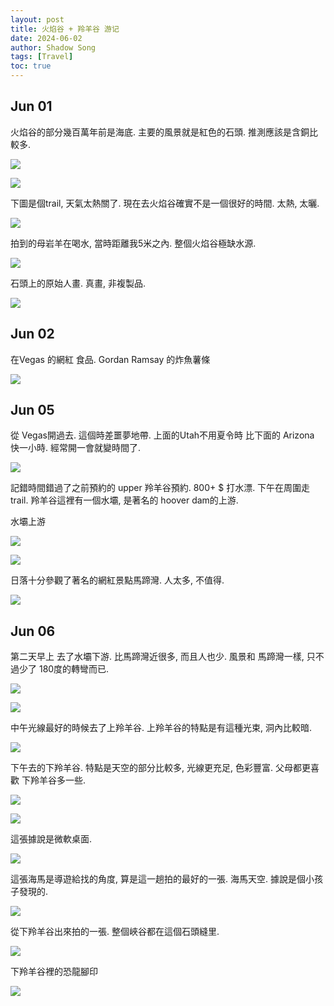 ```yaml
---
layout: post
title: 火焰谷 + 羚羊谷 游记
date: 2024-06-02
author: Shadow Song
tags: [Travel]
toc: true
---
```


## Jun 01

火焰谷的部分幾百萬年前是海底. 主要的風景就是紅色的石頭. 推測應該是含銅比較多. 

![](https://lh3.googleusercontent.com/pw/AP1GczMh4hEApBOR-l5HqUW-nYKZKaZKiJ8JAhUT6HqHxQa6GVnvrRSnTghSMNcI3rThB9DBYz5j333OB89OA0JIUDmMzoiVMCFLwEhwW0MZYwDhVXlocIqt5pwEaalnnEJMndRZBYbZn9Y9tj0Q_PzjgUC1GA=w1706-h1279-s-no-gm?authuser=1)

![](https://lh3.googleusercontent.com/pw/AP1GczOeVUkMIO3jbYbstuxyGnjO8WWxvMFR4O7_mg0BFdcHB_RJlC0wOtQ-ZSfZ7onB5B8UVHSZR02P3-6Bsl_GMX9ZVcvBc7dY_cilpIxJiIufsp8MhXJIdSg4CaMDuA5m841siY5AfvR2XnYamlxtjddEwg=w1706-h1279-s-no-gm?authuser=1)

下圖是個trail, 天氣太熱關了. 現在去火焰谷確實不是一個很好的時間. 太熱, 太曬. 

![](https://lh3.googleusercontent.com/pw/AP1GczOSE4drdTKGWCqEn_EdH3_0-8uEQObrAnMAcZ7iWFMx4eiU4Zp8jBC3wPgr27Saz2XO2fS08hpSymWcPIg4D0F1dgZ4Wy3MI2XTIfQKf2DQ3nGCrYj3LpGbBCahSGc-O--mUf01UZZIFtOjcXzR6794KQ=w1706-h1279-s-no-gm?authuser=1)

拍到的母岩羊在喝水, 當時距離我5米之內. 整個火焰谷極缺水源. 

![](https://lh3.googleusercontent.com/pw/AP1GczMngpfCd9UzdllcNOGnft1oFuaD8QQ9oNrXF5ZP9LAbrK5BHIaPhHnxh-DlIRBE4t7kY2rvkr1IIQr4ZFIZngwoLTA2Urd5X_MfBPezdM13tnfBYf3TeBeq_0NqbfpZW9VYA_BQIbJcqL4QSznsdngZnA=w970-h1294-s-no-gm?authuser=1)

石頭上的原始人畫. 真畫, 非複製品. 

![](https://lh3.googleusercontent.com/pw/AP1GczPJJ5_zvPo4pZhnIlnp5EladPOvChtK6Ny1bZObUrGwEvyGIuGpqOBXaqI_EVj-7ooMU_iQ-qz4kbUQugxd9HqI0fLiPLMmu0HzXNr_sVGsUlYOtGxwC6vRfJ_TGzcgerMnI9hC8h29xBvJluBcN297Hw=w970-h1294-s-no-gm?authuser=1)

## Jun 02

在Vegas 的網紅 食品.  Gordan Ramsay 的炸魚薯條

![](https://lh3.googleusercontent.com/pw/AP1GczNwIOxRFTgkHSpjjvc914zgtkAYfd83LcAp2jBw3GsLxiFPhNIkFfrf1GfWmSjfJ1O0MynguE4U1QoumcpCU10Ulqr0afS2_4mD-MOTOU00rK35N3ATScGzUEGA_F8YvbFtguSlLQp4w0ZeO5b7e_atNw=w1706-h1279-s-no-gm?authuser=1)

## Jun 05

從 Vegas開過去. 這個時差噩夢地帶. 上面的Utah不用夏令時 比下面的 Arizona 快一小時. 經常開一會就變時間了. 

![](https://lh3.googleusercontent.com/pw/AP1GczMKZ5UQuIvmdaXjmYr1Bx31kaCJhfPFCwyERlgWHDAEGAJVNHj7b0Yyr1uP93x4Yw70lCFE8i7vb55fwHAM51FgZ6FmPuFy5wAGnQaE-bU0wM72ILEK74aVU_OeUne6AInfILQquNLEVE4TaqGvEUelvw=w1604-h898-s-no-gm?authuser=1)

記錯時間錯過了之前預約的 upper 羚羊谷預約. 800+ $ 打水漂. 下午在周圍走trail. 羚羊谷這裡有一個水壩, 是著名的 hoover dam的上游. 

水壩上游

![](https://lh3.googleusercontent.com/pw/AP1GczN3uTOSqeKK4-fwdx1BmF_HbG06BvG-Us8kfKep1-fbrft621pS4ZJsLlW7LP3IGmf6mNHCbHVzHbraJGukmUzfEwiPhvN4ljr2tHaDsuaRzeOBVN7ehGrtZ6Ja--mWnR-geTsdeV-892rASctuRYDiaw=w1706-h1279-s-no-gm?authuser=1)

![](https://lh3.googleusercontent.com/pw/AP1GczMmeEICTieIfrite2rlSjXbKqlOPyfghdpoDSBxJ0E7PuInGucImY3glLaBHevjSUMS_pLJtuI_deofaXRxf7RiMsW90exdCfaj0yDlYOreX2u4ErklxJWiYDeCtvn7l96SEiY2-8f_pRitKDXPIkQIRg=w1706-h1279-s-no-gm?authuser=1)

日落十分參觀了著名的網紅景點馬蹄灣. 人太多, 不值得. 

![](https://lh3.googleusercontent.com/pw/AP1GczME5smfkrwHAuEXFCrzdbFCEyDGAPgFY-fIuWvU_X9VsTzMWiyEm5nn08FKeIiDH7oANfkQ_11IsY-LYgfKVMXNOjIGlteUKPz7Iiaou8-Ydf6x-_BvgCUcBWkEq-Klodl45NH9u-Hqjlu79cwF2BjX8g=w1706-h1279-s-no-gm?authuser=1)

## Jun 06

第二天早上 去了水壩下游. 比馬蹄灣近很多, 而且人也少. 風景和 馬蹄灣一樣, 只不過少了 180度的轉彎而已. 

![](https://lh3.googleusercontent.com/pw/AP1GczPFrjy3eMqKul9aOnGUJYTTrS57LlJmY-GLXBFESCJpBO7N5Wj0pHqICpn1kUYku3YMnkwwzrBwpxqTK2wnadFd6XcdDf24y_NTjlwvnK_6LhYc0tIHRZZypLbyfJ7cF0BAjmDxg3-rzREm3eY6NVG71A=w1706-h1279-s-no-gm?authuser=1)

![](https://lh3.googleusercontent.com/pw/AP1GczMnw_cuOsCPEcPIfJeoj_yVhIZtsg_5gsO-IsJ70EopQhXMhiLhAEdu1CPoxkGLaUHUFRTzK0k-ipd-hE9FZA6V4YEc0OmcOcIk_bSMY5BPB-51HIfOcwFnolwgJXVcQ-3WeYzLN7blFjh7tpzcdlDzFw=w1706-h1279-s-no-gm?authuser=1)

中午光線最好的時候去了上羚羊谷.  上羚羊谷的特點是有這種光束, 洞內比較暗. 

![](https://lh3.googleusercontent.com/pw/AP1GczORMVwePWQ6lDMmVbhujJ2V8FAm7enRxvl074Tf2AOweUzOV2R6OTPpvRAJWcgOmchLBvdo-1ttB0GbQ0BhFrjy9u6UFGx6-A3bLkcuRs_J6jF0Fwdo-0cEBsdSuLYX7gGMRLQsp5-BpUDnml93IIgPeA=w970-h1294-s-no-gm?authuser=1)

下午去的下羚羊谷. 特點是天空的部分比較多, 光線更充足, 色彩豐富. 父母都更喜歡 下羚羊谷多一些. 

![](https://lh3.googleusercontent.com/pw/AP1GczNa-7uZOoJVAD7JA9LQBkAJlrblrG4UYU42CygBMHxyyxvlCElXGa1Uw6DggaAq5SsT3w4cXzzrfvtjIzYC8Dh28cyk50w1arYvNGnECsov7vR1Ke8t48SMkIyXT5E34M5_pP2KdoGD91SWuj8DE1FfYQ=w970-h1294-s-no-gm?authuser=1)

![](https://lh3.googleusercontent.com/pw/AP1GczNnCZUgqFWj1Dut-K1A7HEUHIgSbEHnlxZJBGJ6CHH-WRrSNMw97zDtbUFmtv0P_vafaCZH_zvs8LIPXgNcgWdkxYe9asbpfR5pnIe9j7JgH0TScw0XAP_gwzLV85f8TnFA7suN8nSjcxce8TSpf0vznA=w970-h1294-s-no-gm?authuser=1)


這張據說是微軟桌面. 

![](https://lh3.googleusercontent.com/pw/AP1GczPPbj_lwu-D5n6N683KikigkqzaIlIC0Pd_mPcYMCP2rDCtZwpz55frHkgZyDoOcm6bPbQZsXqx4Ro9gVWc1sKSub08YNVUaEIr5S0XJ0SdAEe2p0zcYIdvSUYgeGAun9t20v9Wp_ReZfugo792s4y_QA=w970-h1294-s-no-gm?authuser=1)

這張海馬是導遊給找的角度, 算是這一趟拍的最好的一張. 海馬天空. 據說是個小孩子發現的. 

![](https://lh3.googleusercontent.com/pw/AP1GczOR83rzZ3VTQbqvJ0vbgjt0h6-P554OTwWbw9020ASMlyASFPgETkDeBp-kYYaoSTKPVsmgJMWLI2277NHdKD8xKTc-FH8Bdeig62-AO9Oz-BirQ10Zn_Qd_kSMkTT5S7yBZvxV8L1wWBrXSSlgf9GDvg=w970-h1294-s-no-gm?authuser=1)

從下羚羊谷出來拍的一張. 整個峽谷都在這個石頭縫里. 

![](https://lh3.googleusercontent.com/pw/AP1GczOejV7CxlWmpJl8HbgMjW8Ci8dczrN8c5wa5bsC0vc379b19tcRDKjT_CRZnLHCHt9J-3KaNzVuU5I_2Z2FAhWo4w5BxQx8OdQ-RnWAjCc6zwKSii3Vtv5fvL9WX8xg7SDfkN2_Jq9gFTyUT9npc4i9rg=w1706-h1279-s-no-gm?authuser=1)

下羚羊谷裡的恐龍腳印

![](https://lh3.googleusercontent.com/pw/AP1GczOU05_vqPbgREz5EPym6eIqFcQWdJlwhSv487t1bYG2EqXExB-iAzhWvTKsNWG7ZfbG0ggc8F_Pt2Yk6G30-Q5dOvsHILGPr8ekB_QIk5GYguUNQP4qxPDkk2aj1xLMJtLaMSLvVuwu1zT4YdVfrHnhYA=w970-h1294-s-no-gm?authuser=1)